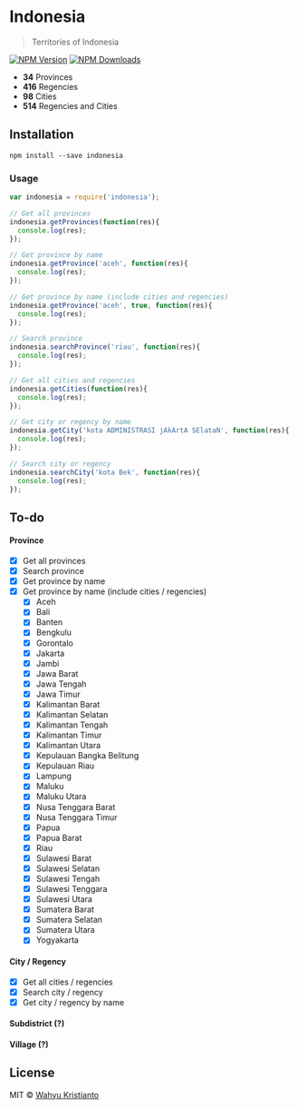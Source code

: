 # Indonesia

> Territories of Indonesia

[![NPM Version](https://img.shields.io/npm/v/indonesia.svg?maxAge=2592000)](https://www.npmjs.com/package/indonesia)
[![NPM Downloads](https://img.shields.io/npm/dt/indonesia.svg?maxAge=2592000)](https://www.npmjs.com/package/indonesia)

- **34** Provinces
- **416** Regencies
- **98** Cities
- **514** Regencies and Cities

## Installation

```cli
npm install --save indonesia
```

### Usage

```js
var indonesia = require('indonesia');

// Get all provinces
indonesia.getProvinces(function(res){
  console.log(res);
});

// Get province by name
indonesia.getProvince('aceh', function(res){
  console.log(res);
});

// Get province by name (include cities and regencies)
indonesia.getProvince('aceh', true, function(res){
  console.log(res);
});

// Search province
indonesia.searchProvince('riau', function(res){
  console.log(res);
});

// Get all cities and regencies
indonesia.getCities(function(res){
  console.log(res);
});

// Get city or regency by name
indonesia.getCity('kota ADMINISTRASI jAkArtA SElataN', function(res){
  console.log(res);
});

// Search city or regency
indonesia.searchCity('kota Bek', function(res){
  console.log(res);
});
```

## To-do
#### Province
- [x] Get all provinces
- [x] Search province
- [x] Get province by name
- [x] Get province by name (include cities / regencies)
  - [x] Aceh
  - [x] Bali
  - [x] Banten
  - [x] Bengkulu
  - [x] Gorontalo
  - [x] Jakarta
  - [x] Jambi
  - [x] Jawa Barat
  - [x] Jawa Tengah
  - [x] Jawa Timur
  - [x] Kalimantan Barat
  - [x] Kalimantan Selatan
  - [x] Kalimantan Tengah
  - [x] Kalimantan Timur
  - [x] Kalimantan Utara
  - [x] Kepulauan Bangka Belitung
  - [x] Kepulauan Riau
  - [x] Lampung
  - [x] Maluku
  - [x] Maluku Utara
  - [x] Nusa Tenggara Barat
  - [x] Nusa Tenggara Timur
  - [x] Papua
  - [x] Papua Barat
  - [x] Riau
  - [x] Sulawesi Barat
  - [x] Sulawesi Selatan
  - [x] Sulawesi Tengah
  - [x] Sulawesi Tenggara
  - [x] Sulawesi Utara
  - [x] Sumatera Barat
  - [x] Sumatera Selatan
  - [x] Sumatera Utara
  - [x] Yogyakarta

#### City / Regency
- [x] Get all cities / regencies
- [x] Search city / regency
- [x] Get city / regency by name

#### Subdistrict (?)

#### Village (?)

## License

MIT © [Wahyu Kristianto](https://kristories.com)
